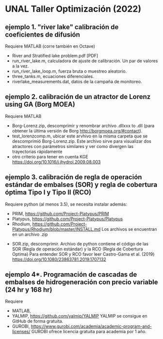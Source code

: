 # UNAL Taller Optimización (2022)

## ejemplo 1. "river lake" calibración de coeficientes de difusión
Requiere MATLAB (corre también en Octave)
+ River and Stratified lake problem.pdf [PDF]
+ run_river_lake.m, calculadora de ajuste de calibración. Un par de valores a la vez. 
+ run_river_lake_loop.m, fuerza bruta o muestreo aleatorio.
+ three_tanks.m, ecuaciones diferenciales.
+ riverlake_measurements.dat, datos de la campaña de monitoreo.

## ejemplo 2. calibración de un atractor de Lorenz using GA (Borg MOEA)
Requiere MATLAB 
+ Borg-Lorenz.zip, descomprimir y renombrar archivo .dllxxx to .dll (para obtener la última versión de Borg http://borgmoea.org/#contact).
+ test_lorenzcomp.m, ubicar este arvhivo en la misma carpeta que se descomprimió Borg-Lorenz.zip. Este archivo sirve para visualizar dos atractores con parámetros similares y ver como divergen las trayectorias rápidamente
+ otro criterio para tener en cuenta KGE https://doi.org/10.1016/j.jhydrol.2009.08.003 

## ejemplo 3. calibración de regla de operación estándar de embalses (SOR) y regla de cobertura óptima Tipo I y Tipo II (RCO) 
Requiere python (al menos 3.5), se necesita instalar además: 
- PRIM, https://github.com/Project-Platypus/PRIM
- Platypus, https://github.com/Project-Platypus/Platypus
- Rhodium, https://github.com/Project-Platypus/Rhodium/blob/master/INSTALL.md
Los archivos se encuentran en un archivo .zip
+ SOR.zip, descomprimir. Archivo de python contiene el código de las SOR (Regla de operación estándar) y la RCO (Regla de Cobertura Optima)
Para entender SOR y RCO favor leer  Castro-Gama et al. (2019) https://doi.org/10.1080/23863781.2019.1707132

## ejemplo 4*. Programación de cascadas de embalses de hidrogeneración con precio variable (24 hr y 168 hr) 
Requiere 
- MATLAB, 
- YALMIP, https://github.com/yalmip/YALMIP YALMIP se consigue en GitHub de forma gratuita.
- GUROBI, https://www.gurobi.com/academia/academic-program-and-licenses/ GUROBI ofrece licencia gratuita para academia por 1 año.

